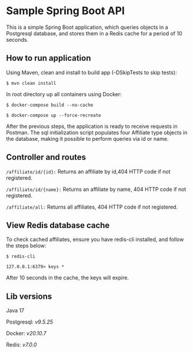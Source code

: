 # Sample Spring Boot API

This is a simple Spring Boot application, which queries objects in a Postgresql database, and stores them in a Redis cache for a period of 10 seconds.

## How to run application

Using Maven, clean and install to build app (-DSkipTests to skip tests):

`$ mvn clean install`

In root directory up all containers using Docker:

`$ docker-compose build --no-cache`

`$ docker-compose up --force-recreate`

After the previous steps, the application is ready to receive requests in Postman.
The sql initialization script populates four Affiliate type objects in the database, making it possible to perform queries via id or name.

## Controller and routes

`/affiliate/id/{id}:` Returns an affiliate by id,404 HTTP code if not registered.

`/affiliate/id/{name}:` Returns an affiliate by name, 404 HTTP code if not registered.

`/affiliate/all:` Returns all affiliates, 404 HTTP code if not registered.

## View Redis database cache

To check cached affiliates, ensure you have redis-cli installed, and follow the steps below:

`$ redis-cli`

`127.0.0.1:6379> keys *`

After 10 seconds in the cache, the keys will expire.

## Lib versions

Java 17

Postgresql: _v9.5.25_

Docker: _v20.10.7_

Redis: _v7.0.0_
